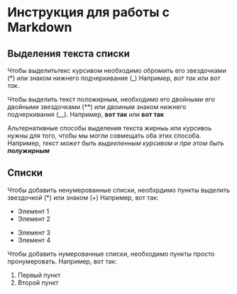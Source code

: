 # Инструкция для работы с Markdown

## Выделения текста списки
Чтобы выделитьтекс курсивом необходимо обромить его звездочками (*) или знаком нижнего подчеркивание (_) Например, *вот так* или _вот так_.

Чтобы выделить текст положирным, необходимо его двойными его двойными звездочками (**) или двоиным знаком нижнего подчеркивания (__). Например, **вот так** или __вот так__ 

 
Альтернативные способы выделения текста жирныь или курсивоь нужны для того, чтобы мы могли совмещать оба этих способа. Например, _текст может быть выдееленным курсивом и при этом быть **полужирным**_
## Списки

Чтобы добавить ненумерованные списки, необхрдимо пункты выделить звездочкой (*) или знаком (+) Например, вот  так:
* Элемент 1 
* Элемент 2
+ Элемент 3
+ Элемент 4

Чтобы добавить нумерованные списки, необходимо пункты просто пронумеровать. Например, вот так: 
1. Первый пункт
2. Второй пункт 
